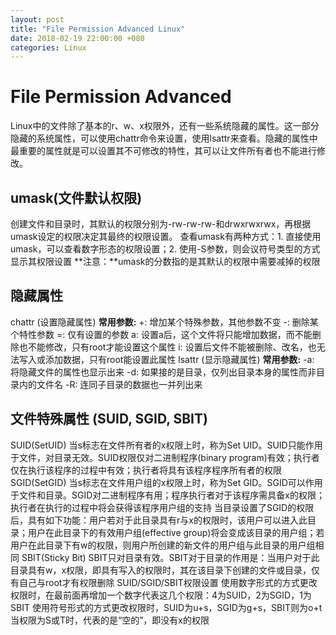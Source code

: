 ```yaml
---
layout: post
title: "File Permission Advanced Linux"
date: 2018-02-19 22:00:00 +080
categories: Linux
---
```

# File Permission Advanced
Linux中的文件除了基本的r、w、x权限外，还有一些系统隐藏的属性。这一部分隐藏的系统属性，可以使用chattr命令来设置，使用lsattr来查看。隐藏的属性中最重要的属性就是可以设置其不可修改的特性，其可以让文件所有者也不能进行修改。

## umask(文件默认权限)
创建文件和目录时，其默认的权限分别为-rw-rw-rw-和drwxrwxrwx，再根据umask设定的权限决定其最终的权限设置。
查看umask有两种方式：1. 直接使用umask，可以查看数字形态的权限设置；2. 使用-S参数，则会议符号类型的方式显示其权限设置
**注意：**umask的分数指的是其默认的权限中需要减掉的权限

## 隐藏属性
chattr (设置隐藏属性)
**常用参数:**
    +: 增加某个特殊参数，其他参数不变
    -: 删除某个特性参数
    =: 仅有设置的参数
    a: 设置a后，这个文件将只能增加数据，而不能删除也不能修改，只有root才能设置这个属性
    i: 设置后文件不能被删除、改名，也无法写入或添加数据，只有root能设置此属性
lsattr (显示隐藏属性)
**常用参数:**
    -a: 将隐藏文件的属性也显示出来
    -d: 如果接的是目录，仅列出目录本身的属性而非目录内的文件名
    -R: 连同子目录的数据也一并列出来

## 文件特殊属性 (SUID, SGID, SBIT)
SUID(SetUID)
    当s标志在文件所有者的x权限上时，称为Set UID。SUID只能作用于文件，对目录无效。SUID权限仅对二进制程序(binary program)有效；执行者仅在执行该程序的过程中有效；执行者将具有该程序程序所有者的权限
SGID(SetGID)
    当s标志在文件用户组的x权限上时，称为Set GID。SGID可以作用于文件和目录。SGID对二进制程序有用；程序执行者对于该程序需具备x的权限；执行者在执行的过程中将会获得该程序用户组的支持
    当目录设置了SGID的权限后，具有如下功能：用户若对于此目录具有r与x的权限时，该用户可以进入此目录；用户在此目录下的有效用户组(effective group)将会变成该目录的用户组；若用户在此目录下有w的权限，则用户所创建的新文件的用户组与此目录的用户组相同
SBIT(Sticky Bit)
    SBIT只对目录有效。SBIT对于目录的作用是：当用户对于此目录具有w，x权限，即具有写入的权限时，其在该目录下创建的文件或目录，仅有自己与root才有权限删除
SUID/SGID/SBIT权限设置
    使用数字形式的方式更改权限时，在最前面再增加一个数字代表这几个权限：4为SUID，2为SGID，1为SBIT
    使用符号形式的方式更改权限时，SUID为u+s，SGID为g+s，SBIT则为o+t
    当权限为S或T时，代表的是“空的”，即没有x的权限

